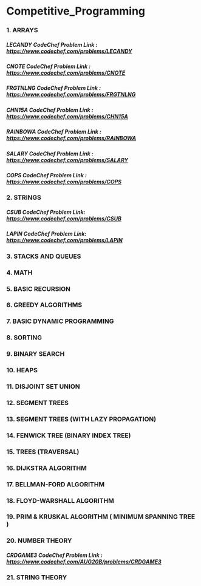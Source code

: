# Competitive_Programming

### 1. ARRAYS

##### LECANDY CodeChef Problem Link : https://www.codechef.com/problems/LECANDY

##### CNOTE CodeChef Problem Link : https://www.codechef.com/problems/CNOTE

##### FRGTNLNG CodeChef Problem Link : https://www.codechef.com/problems/FRGTNLNG

##### CHN15A CodeChef Problem Link : https://www.codechef.com/problems/CHN15A

##### RAINBOWA CodeChef Problem Link : https://www.codechef.com/problems/RAINBOWA

##### SALARY CodeChef Problem Link : https://www.codechef.com/problems/SALARY

##### COPS CodeChef Problem Link : https://www.codechef.com/problems/COPS

### 2. STRINGS

##### CSUB CodeChef Problem Link: https://www.codechef.com/problems/CSUB

##### LAPIN CodeChef Problem Link: https://www.codechef.com/problems/LAPIN

### 3. STACKS AND QUEUES

### 4. MATH

### 5. BASIC RECURSION

### 6. GREEDY ALGORITHMS

### 7. BASIC DYNAMIC PROGRAMMING

### 8. SORTING

### 9. BINARY SEARCH

### 10. HEAPS

### 11. DISJOINT SET UNION

### 12. SEGMENT TREES

### 13. SEGMENT TREES (WITH LAZY PROPAGATION)

### 14. FENWICK TREE (BINARY INDEX TREE)

### 15. TREES (TRAVERSAL)

### 16. DIJKSTRA ALGORITHM

### 17. BELLMAN-FORD ALGORITHM

### 18. FLOYD-WARSHALL ALGORITHM

### 19. PRIM & KRUSKAL ALGORITHM ( MINIMUM SPANNING TREE )

### 20. NUMBER THEORY 

##### CRDGAME3 CodeChef Problem Link : https://www.codechef.com/AUG20B/problems/CRDGAME3

### 21. STRING THEORY

